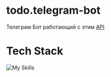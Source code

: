 # todo.telegram-bot

Телеграм Бот работающий с этим [API](https://github.com/mice333/todo/tree/telegram-bot)

# Tech Stack

![My Skills](https://skillicons.dev/icons?i=java,spring,docker&theme=light)
